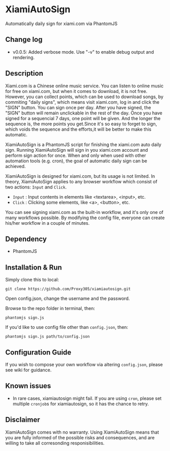 # XiamiAutoSign
Automatically daily sign for xiami.com via PhantomJS

## Change log

- v0.0.5: Added verbose mode. Use "-v" to enable debug output and rendering.

## Description

Xiami.com is a Chinese online music service. You can listen to online music for free on xiami.com, but when it comes to download, it is not free. However, you can collect points, which can be used to download songs, by commiting "daily signs", which means visit xiami.com, log in and click the "SIGN" button. You can sign once per day. After you have signed, the "SIGN" button will remain unclickable in the rest of the day. Once you have signed for a sequencial 7 days, one point will be given. And the longer the sequence is, the more points you get.Since it's so easy to forget to sign, which voids the sequence and the efforts,it will be better to make this automatic. 

XiamiAutoSign is a PhantomJS script for finishing the xiami.com auto daily sign. Running XiamiAutoSign will sign in you xiami.com account and perform sign action for once. When and only when used with other automation tools (e.g. cron), the goal of automatic daily sign can be achieved.

XiamiAutoSign is designed for xiami.com, but its usage is not limited. In theory, XiamiAutoSign applies to any browser workflow which consist of two actions: `Input` and `Click`.

- `Input` : Input contents in elements like \<textarea\>, \<input\>, etc.
- `Click` : Clicking some elements, like \<a\>, \<button\>, etc.

You can see signing xiami.com as the built-in workflow, and it's only one of many workflows possible. By modifying the config file, everyone can create his/her workflow in a couple of minutes.

## Dependency

- PhantomJS

## Installation & Run

Simply clone this to local:

    git clone https://github.com/Proxy305/xiamiautosign.git

Open config.json, change the username and the password.

Browse to the repo folder in terminal, then:

    phantomjs sign.js

If you'd like to use config file other than `config.json`, then:

    phantomjs sign.js path/to/config.json

## Configuration Guide

If you wish to compose your own workflow via altering `config.json`, please see wiki for guidance.

## Known issues

- In rare cases, xiamiautosign might fail. If you are using `cron`, please set multiple `cronjob`s for xiamiautosign, so it has the chance to retry.

## Disclaimer

XiamiAutoSign comes with no warranty. Using XiamiAutoSign means that you are fully informed of the possible risks and consequences, and are willing to take all corresonding responisibilities. 

